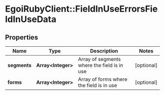 # EgoiRubyClient::FieldInUseErrorsFieldInUseData

## Properties
Name | Type | Description | Notes
------------ | ------------- | ------------- | -------------
**segments** | **Array&lt;Integer&gt;** | Array of segments where the field is in use | [optional] 
**forms** | **Array&lt;Integer&gt;** | Array of forms where the field is in use | [optional] 


